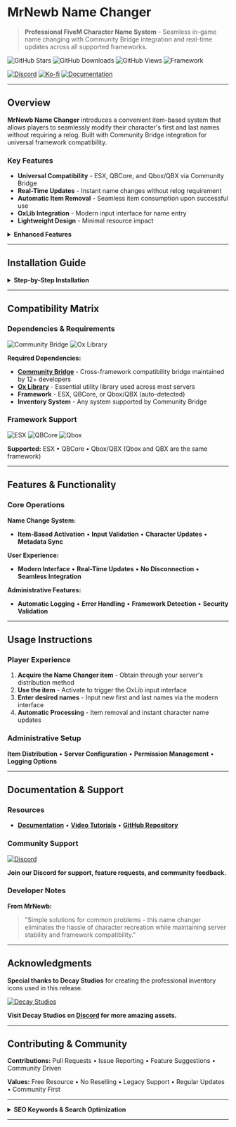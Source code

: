 # MrNewb Name Changer

> **Professional FiveM Character Name System** - Seamless in-game name changing with Community Bridge integration and real-time updates across all supported frameworks.

![GitHub Stars](https://img.shields.io/github/stars/MrNewb/MrNewbNameChanger?style=for-the-badge&color=FFD700) ![GitHub Downloads](https://img.shields.io/github/downloads/MrNewb/MrNewbNameChanger/total?style=for-the-badge&color=00FF00) ![GitHub Views](https://img.shields.io/badge/Views-1.8K+-purple?style=for-the-badge&logo=github) ![Framework](https://img.shields.io/badge/Framework-ESX%20%7C%20QBCore%20%7C%20Qbox-blue?style=for-the-badge)

[![Discord](https://img.shields.io/discord/1204398264812830720?label=Discord&logo=discord&color=7289DA&style=for-the-badge)](https://discord.gg/mrnewbscripts) [![Ko-fi](https://img.shields.io/badge/Support-Ko--fi-FF5E5B?style=for-the-badge&logo=ko-fi)](https://ko-fi.com/R5R76BIM9) [![Documentation](https://img.shields.io/badge/Docs-GitBook-blue?style=for-the-badge&logo=gitbook)](https://mrnewbs-scrips.gitbook.io/guide)

---

## Overview

**MrNewb Name Changer** introduces a convenient item-based system that allows players to seamlessly modify their character's first and last names without requiring a relog. Built with Community Bridge integration for universal framework compatibility.

### Key Features

- **Universal Compatibility** - ESX, QBCore, and Qbox/QBX via Community Bridge
- **Real-Time Updates** - Instant name changes without relog requirement
- **Automatic Item Removal** - Seamless item consumption upon successful use
- **OxLib Integration** - Modern input interface for name entry
- **Lightweight Design** - Minimal resource impact

<details>
<summary><strong>Enhanced Features</strong></summary>

**Character Management:**
- **First Name Updates** • **Last Name Updates** • **Instant Metadata Sync** • **Character Info Updates**

**User Experience:**
- **Modern Input Interface** • **No Relog Required** • **Automatic Validation** • **Error Handling**

</details>

---

## Installation Guide

<details>
<summary><strong>Step-by-Step Installation</strong></summary>

### Prerequisites
- **Community Bridge** (install first) • **Ox Library** • **Framework** (auto-detected) • **Inventory System**

### Quick Setup
1. Extract to `resources` folder
2. Add `ensure MrNewbNameChanger` to `server.cfg`
3. Configure the item in your inventory system
4. Restart server

### Item Configuration
**QBCore Example:**
```lua
['name_changer'] = {
    ['name'] = 'name_changer',
    ['label'] = 'Name Changer',
    ['weight'] = 100,
    ['type'] = 'item',
    ['image'] = 'name_changer.png',
    ['unique'] = false,
    ['useable'] = true,
    ['shouldClose'] = true,
    ['combinable'] = nil,
    ['description'] = 'Change your character name'
}
```

For detailed configuration guides, visit our complete documentation.

</details>

---

## Compatibility Matrix

### Dependencies & Requirements
![Community Bridge](https://img.shields.io/badge/Requires-Community_Bridge-critical?style=for-the-badge&logo=bridge&logoColor=white) ![Ox Library](https://img.shields.io/badge/Requires-ox__lib-orange?style=for-the-badge&logo=library&logoColor=white)

**Required Dependencies:**
- **[Community Bridge](https://github.com/The-Order-Of-The-Sacred-Framework/community_bridge)** - Cross-framework compatibility bridge maintained by 12+ developers
- **[Ox Library](https://github.com/overextended/ox_lib)** - Essential utility library used across most servers
- **Framework** - ESX, QBCore, or Qbox/QBX (auto-detected)
- **Inventory System** - Any system supported by Community Bridge

### Framework Support
![ESX](https://img.shields.io/badge/ESX-✅_Compatible-green?style=flat-square) ![QBCore](https://img.shields.io/badge/QBCore-✅_Compatible-green?style=flat-square) ![Qbox](https://img.shields.io/badge/Qbox/QBX-✅_Compatible-green?style=flat-square)

**Supported:** ESX • QBCore • Qbox/QBX (Qbox and QBX are the same framework)

---

## Features & Functionality

### Core Operations
**Name Change System:**
- **Item-Based Activation** • **Input Validation** • **Character Updates** • **Metadata Sync**

**User Experience:**
- **Modern Interface** • **Real-Time Updates** • **No Disconnection** • **Seamless Integration**

**Administrative Features:**
- **Automatic Logging** • **Error Handling** • **Framework Detection** • **Security Validation**

---

## Usage Instructions

### Player Experience
1. **Acquire the Name Changer item** - Obtain through your server's distribution method
2. **Use the item** - Activate to trigger the OxLib input interface
3. **Enter desired names** - Input new first and last names via the modern interface
4. **Automatic Processing** - Item removal and instant character name updates

### Administrative Setup
**Item Distribution** • **Server Configuration** • **Permission Management** • **Logging Options**

---

## Documentation & Support

### Resources
- **[Documentation](https://mrnewbs-scrips.gitbook.io/guide)** • **[Video Tutorials](https://www.youtube.com/@mrnewb2819)** • **[GitHub Repository](https://github.com/MrNewb/MrNewbNameChanger)**

### Community Support
[![Discord](https://discordapp.com/api/guilds/1204398264812830720/widget.png?style=banner2)](https://discord.gg/mrnewbscripts)

**Join our Discord for support, feature requests, and community feedback.**

### Developer Notes
**From MrNewb:**
> "Simple solutions for common problems - this name changer eliminates the hassle of character recreation while maintaining server stability and framework compatibility."

---

## Acknowledgments

**Special thanks to Decay Studios** for creating the professional inventory icons used in this release.

[![Decay Studios](https://i.imgur.com/a6n1J4u.png)](https://discord.gg/yDXZwZPjdN)

**Visit Decay Studios on [Discord](https://discord.gg/yDXZwZPjdN) for more amazing assets.**

---

## Contributing & Community

**Contributions:** Pull Requests • Issue Reporting • Feature Suggestions • Community Driven

**Values:** Free Resource • No Reselling • Legacy Support • Regular Updates • Community First

---

<details>
<summary><strong>SEO Keywords & Search Optimization</strong></summary>

**FiveM Scripts:** FiveM scripts • FiveM resources • FiveM development • FiveM server scripts • Custom FiveM scripts • Professional FiveM scripts • FiveM script developer • FiveM lua scripts • Best FiveM scripts • Free FiveM scripts • Quality FiveM scripts • Name changer scripts

**Character Management:** FiveM name changer • Character name change • Player name system • FiveM character management • Name update script • Character customization • Player identity • Character modification

**Framework Compatibility:** ESX scripts • QBCore scripts • Qbox scripts • QBX scripts • QB-Core resources • Multi-framework scripts • ESX resources • QBCore resources • Framework compatibility • Universal FiveM scripts • Cross-framework development • ESX QBCore Qbox compatibility

**User Experience:** No relog required • Real-time updates • Seamless integration • Modern interface • OxLib integration • User-friendly scripts • Quality of life • Player convenience

**Free Resources:** Free FiveM scripts • Open source FiveM • Community FiveM scripts • No escrow FiveM • Unencrypted scripts • Community resources • Free roleplay scripts • Open source roleplay • Community driven development

**Roleplay Enhancement:** GTA V roleplay • GTA RP scripts • Roleplay server scripts • RP server resources • Immersive roleplay • Professional roleplay scripts • Roleplay enhancement tools • Character roleplay • Identity management

**Technical Features:** Lua programming • Lua scripting • FiveM development • Lightweight scripts • Performance optimization • Community Bridge integration • Ox Library integration • Modern framework support • Item-based systems

**Search Tags:** `fivem-scripts` `name-changer` `character-management` `esx-scripts` `qbcore-scripts` `qbox-scripts` `qbx-scripts` `player-identity` `character-customization` `no-relog` `real-time-updates` `free-fivem` `lua-programming` `gta5-roleplay` `roleplay-scripts` `oxlib-integration` `community-bridge` `item-based` `professional-scripts` `open-source` `multi-framework` `qb-core` `qbox` `qbx` `free` `script` `mrnewb` `community_bridge`

</details>

---
